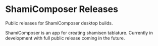 # ShamiComposer Releases

Public releases for ShamiComposer desktop builds.

ShamiComposer is an app for creating shamisen tablature. Currently in development with full public release coming in the future.
